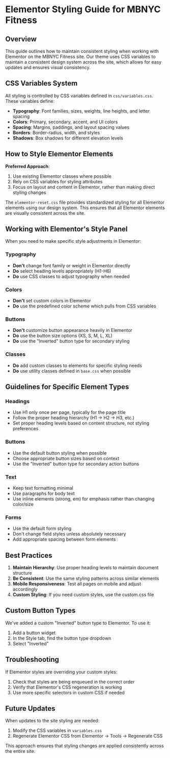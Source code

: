 # Elementor Styling Guide for MBNYC Fitness

## Overview

This guide outlines how to maintain consistent styling when working with Elementor on the MBNYC Fitness site. Our theme uses CSS variables to maintain a consistent design system across the site, which allows for easy updates and ensures visual consistency.

## CSS Variables System

All styling is controlled by CSS variables defined in `css/variables.css`. These variables define:

- **Typography**: Font families, sizes, weights, line heights, and letter spacing
- **Colors**: Primary, secondary, accent, and UI colors
- **Spacing**: Margins, paddings, and layout spacing values
- **Borders**: Border-radius, width, and styles
- **Shadows**: Box shadows for different elevation levels

## How to Style Elementor Elements

**Preferred Approach**:
1. Use existing Elementor classes where possible
2. Rely on CSS variables for styling attributes
3. Focus on layout and content in Elementor, rather than making direct styling changes

The `elementor-reset.css` file provides standardized styling for all Elementor elements using our design system. This ensures that all Elementor elements are visually consistent across the site.

## Working with Elementor's Style Panel

When you need to make specific style adjustments in Elementor:

### Typography
- **Don't** change font family or weight in Elementor directly
- **Do** select heading levels appropriately (H1-H6) 
- **Do** use CSS classes to adjust typography when needed

### Colors
- **Don't** set custom colors in Elementor
- **Do** use the predefined color scheme which pulls from CSS variables

### Buttons
- **Don't** customize button appearance heavily in Elementor
- **Do** use the button size options (XS, S, M, L, XL)
- **Do** use the "Inverted" button type for secondary styling

### Classes
- **Do** add custom classes to elements for specific styling needs
- **Do** use utility classes defined in `base.css` when possible

## Guidelines for Specific Element Types

### Headings
- Use H1 only once per page, typically for the page title
- Follow the proper heading hierarchy (H1 → H2 → H3, etc.)
- Set proper heading levels based on content structure, not styling preferences

### Buttons
- Use the default button styling when possible
- Choose appropriate button sizes based on context
- Use the "Inverted" button type for secondary action buttons

### Text
- Keep text formatting minimal
- Use paragraphs for body text
- Use inline elements (strong, em) for emphasis rather than changing color/size

### Forms
- Use the default form styling
- Don't change field styles unless absolutely necessary
- Add appropriate spacing between form elements

## Best Practices

1. **Maintain Hierarchy**: Use proper heading levels to maintain document structure
2. **Be Consistent**: Use the same styling patterns across similar elements
3. **Mobile Responsiveness**: Test all pages on mobile and adjust accordingly
4. **Custom Styling**: If you need custom styles, use the custom.css file

## Custom Button Types

We've added a custom "Inverted" button type to Elementor. To use it:
1. Add a button widget
2. In the Style tab, find the button type dropdown
3. Select "Inverted"

## Troubleshooting

If Elementor styles are overriding your custom styles:
1. Check that styles are being enqueued in the correct order
2. Verify that Elementor's CSS regeneration is working
3. Use more specific selectors in custom CSS if needed

## Future Updates

When updates to the site styling are needed:
1. Modify the CSS variables in `variables.css`
2. Regenerate Elementor CSS from Elementor → Tools → Regenerate CSS

This approach ensures that styling changes are applied consistently across the entire site. 